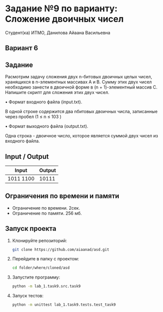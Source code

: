 # Задание №9 по варианту: Сложение двоичных чисел
Студент(ка) ИТМО, Данилова Айаана Васильевна

## Вариант 6

## Задание
Расмотрим задачу сложения двух n-битовых двоичных целых чисел, хранящихся в n-элементных массивах A и B. Сумму этих двух чисел необходимо
занести в двоичной форме в (n + 1)-элементный массив C. Напишите скрипт для
сложения этих двух чисел.


• Формат входного файла (input.txt). 

В одной строке содержится два nбитовых двоичных числа, записанные через пробел (1 ≤ n ≤ 103
)

• Формат выходного файла (output.txt). 

Одна строка - двоичное число,
которое является суммой двух чисел из входного файла.

## Input / Output 

| Input     | Output |
|-----------|--------|
| 1011 1100 | 10111  |

## Ограничения по времени и памяти

- Ограничение по времени. 2сек.
- Ограничение по памяти. 256 мб.


## Запуск проекта
1. Клонируйте репозиторий:
   ```bash
   git clone https://github.com/aiaanad/asd.git
   ```
2. Перейдите в папку с проектом:
   ```bash
   cd folder/where/cloned/asd
   ```
3. Запустите программу:
   ```bash
   python -m lab_1.task9.src.task9
   ```

4. Запуск тестов:
   ```bash
   python -m unittest lab_1.task9.tests.test_task9
   ```


